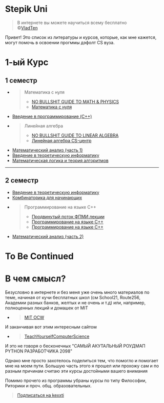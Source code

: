 # Stepik Uni

> В интернете вы можете научиться всему бесплатно <br>
©[VladTen](https://t.me/tenfoundation)

Привет! Это список из литературы и курсов, которые, как мне кажется, могут помочь в освоении прогммы дэфолт CS вуза. 

# 1-ый Курс
 
## 1 семестр
- > Математика с нуля
  > - [NO BULLSHIT GUIDE TO MATH & PHYSICS](https://minireference.com/)
  > - [Математика с нуля](https://stepik.org/course/227868/promo)
- [Введение в программирование (C++)](https://stepik.org/course/363/syllabus)
- > Линейная алгебра
  > - [NO BULLSHIT GUIDE TO LINEAR ALGEBRA](https://minireference.com/)
  > - [Линейная алгебра CS-центр](https://stepik.org/course/2461/syllabus)
- [Математический анализ (часть 1)](https://stepik.org/course/716/promo?search=7292896844)
- [Введение в теоретическую информатику](https://stepik.org/course/104)
- [Математическая логика и теория алгоритмов](https://stepik.org/course/48679/syllabus)
________________

## 2 семестр


- [Введение в теоретическую информатику ](https://stepik.org/course/104)
- [Комбинаторика для начинающих](https://stepik.org/course/212641/syllabus) 
- > Программирование на языке C++
  >  - [Продвинутый поток ФПМИ лекции](https://www.youtube.com/playlist?list=PLmSYEYYGhnBviRYhIDty-CSTDS16a3whl) 
  > - [Программирование на языке C++](https://stepik.org/course/7/syllabus)
  > - [Программирование на языке C++](https://stepik.org/course/3206/syllabus)
- [Математический анализ (часть 2)](https://stepik.org/course/711/promo?search=7292896845)



# To Be Continued

# В чем смысл?

Безусловно в интернете и без меня уже очень много материалов по теме, начиная от кучи бесплатных школ (см School21, Route256, Академии разных банков, желтых и не очень и т.д) или, например, полноценных лекций и домашек от MIT 
 - > [MIT OCW](https://ocw.mit.edu/) <br>
 
И заканчивая вот этим интересным сайтом

 - > [TeachYourselfComputerScience](https://teachyourselfcs.com/)

 И это не говоря о бесконечных "САМЫЙ АКУТАЛЬНЫЙ РОУДМАП PYTHON РАЗРАБОТЧИКА 2098"

 Однако мне просто захотелось поделиться тем, что помогло и помогает мне на моем пути. Большую часть этого я прошел или прохожу сам и по разным причинам считаю эти курсы достойными вашего внимания

 Помимо прочего из программы убраны курсы по типу Философии, Риторики и проч. общ. образовательных. 

 > [Подписаться на kexxti](https://t.me/kexxtich)
 
